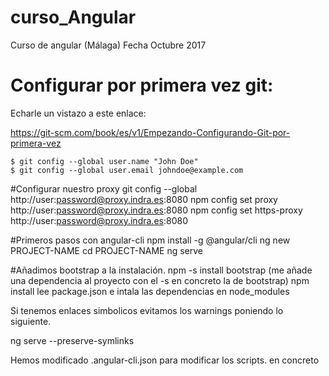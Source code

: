 # curso_Angular
Curso de angular (Málaga)
Fecha Octubre 2017

# Configurar por primera vez git:
Echarle un vistazo a este enlace:

https://git-scm.com/book/es/v1/Empezando-Configurando-Git-por-primera-vez

    $ git config --global user.name "John Doe"
    $ git config --global user.email johndoe@example.com


#Configurar nuestro proxy
git config --global http://user:password@proxy.indra.es:8080
npm config set proxy http://user:password@proxy.indra.es:8080
npm config set https-proxy http://user:password@proxy.indra.es:8080

#Primeros pasos con angular-cli
    npm install -g @angular/cli
    ng new PROJECT-NAME
    cd PROJECT-NAME
    ng serve 


#Añadimos bootstrap a la instalación.
    npm -s install bootstrap 
(me añade una dependencia al proyecto con el -s en concreto la de bootstrap)
    npm install 
lee package.json e intala las dependencias en node_modules

Si tenemos enlaces simbolicos evitamos los warnings poniendo lo siguiente.

ng serve --preserve-symlinks

Hemos modificado .angular-cli.json para modificar los scripts. en concreto